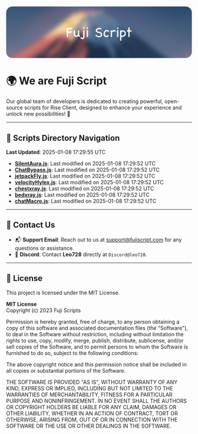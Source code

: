 ![Banner](.github/b.webp)

# 🌍 **We are Fuji Script**

Our global team of developers is dedicated to creating powerful, open-source scripts for Rise Client, designed to enhance your experience and unlock new possibilities! 🌟

---
<!-- SCRIPTS_NAVIGATION_START -->
## 📂 **Scripts Directory Navigation**

**Last Updated**: 2025-01-08 17:29:55 UTC

- **[SilentAura.js](scripts/SilentAura.js)**: Last modified on 2025-01-08 17:29:52 UTC
- **[ChatBypass.js](scripts/ChatBypass.js)**: Last modified on 2025-01-08 17:29:52 UTC
- **[jetpackFly.js](scripts/jetpackFly.js)**: Last modified on 2025-01-08 17:29:52 UTC
- **[velocityHylex.js](scripts/velocityHylex.js)**: Last modified on 2025-01-08 17:29:52 UTC
- **[chestxray.js](scripts/chestxray.js)**: Last modified on 2025-01-08 17:29:52 UTC
- **[bedxray.js](scripts/bedxray.js)**: Last modified on 2025-01-08 17:29:52 UTC
- **[chatMacro.js](scripts/chatMacro.js)**: Last modified on 2025-01-08 17:29:52 UTC

<!-- SCRIPTS_NAVIGATION_END -->

---

## 💬 **Contact Us**  
- 📬 **Support Email**: Reach out to us at [support@fujiscript.com](mailto:support@fujiscript.com) for any questions or assistance.  
- 💬 **Discord**: Contact **Leo728** directly at `Discord@leo728`.

---

## 📜 **License**

This project is licensed under the MIT License.  

**MIT License**  
Copyright (c) 2023 Fuji Scripts  

Permission is hereby granted, free of charge, to any person obtaining a copy of this software and associated documentation files (the "Software"), to deal in the Software without restriction, including without limitation the rights to use, copy, modify, merge, publish, distribute, sublicense, and/or sell copies of the Software, and to permit persons to whom the Software is furnished to do so, subject to the following conditions:  

The above copyright notice and this permission notice shall be included in all copies or substantial portions of the Software.  

THE SOFTWARE IS PROVIDED "AS IS", WITHOUT WARRANTY OF ANY KIND, EXPRESS OR IMPLIED, INCLUDING BUT NOT LIMITED TO THE WARRANTIES OF MERCHANTABILITY, FITNESS FOR A PARTICULAR PURPOSE AND NONINFRINGEMENT. IN NO EVENT SHALL THE AUTHORS OR COPYRIGHT HOLDERS BE LIABLE FOR ANY CLAIM, DAMAGES OR OTHER LIABILITY, WHETHER IN AN ACTION OF CONTRACT, TORT OR OTHERWISE, ARISING FROM, OUT OF OR IN CONNECTION WITH THE SOFTWARE OR THE USE OR OTHER DEALINGS IN THE SOFTWARE.  
